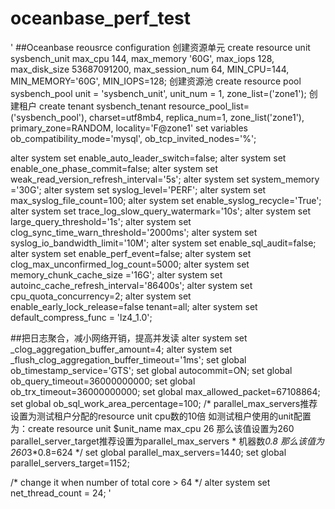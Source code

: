 # oceanbase_perf_test
'
##Oceanbase reousrce configuration
创建资源单元
create resource unit sysbench_unit max_cpu 144, max_memory '60G', max_iops 128, max_disk_size 53687091200, max_session_num 64, MIN_CPU=144, MIN_MEMORY='60G', MIN_IOPS=128;
创建资源池
create resource pool sysbench_pool unit = 'sysbench_unit', unit_num = 1, zone_list=('zone1');
创建租户
create tenant sysbench_tenant resource_pool_list=('sysbench_pool'), charset=utf8mb4, replica_num=1, zone_list('zone1'), primary_zone=RANDOM, locality='F@zone1' set variables ob_compatibility_mode='mysql', ob_tcp_invited_nodes='%';

alter system set enable_auto_leader_switch=false;
alter system set enable_one_phase_commit=false;
alter system set weak_read_version_refresh_interval='5s';
alter system set system_memory ='30G';
alter system set syslog_level='PERF';
alter system set max_syslog_file_count=100;
alter system set enable_syslog_recycle='True';
alter system set trace_log_slow_query_watermark='10s';
alter system set large_query_threshold='1s';
alter system set clog_sync_time_warn_threshold='2000ms';
alter system set syslog_io_bandwidth_limit='10M';
alter system set enable_sql_audit=false;
alter system set enable_perf_event=false; 
alter system set clog_max_unconfirmed_log_count=5000;
alter system set memory_chunk_cache_size ='16G';
alter system set autoinc_cache_refresh_interval='86400s';
alter system set cpu_quota_concurrency=2;
alter system set enable_early_lock_release=false tenant=all;
alter system set  default_compress_func = 'lz4_1.0';

##把日志聚合，减小网络开销，提高并发读
alter system set _clog_aggregation_buffer_amount=4;
alter system set _flush_clog_aggregation_buffer_timeout='1ms';
set global ob_timestamp_service='GTS';
set global autocommit=ON;
set global ob_query_timeout=36000000000;
set global ob_trx_timeout=36000000000;
set global max_allowed_packet=67108864;
set global ob_sql_work_area_percentage=100;
/*
parallel_max_servers推荐设置为测试租户分配的resource unit cpu数的10倍
如测试租户使用的unit配置为：create resource unit $unit_name max_cpu 26
那么该值设置为260
parallel_server_target推荐设置为parallel_max_servers * 机器数*0.8
那么该值为260*3*0.8=624
*/
set global parallel_max_servers=1440;
set global parallel_servers_target=1152;

/* change it when number of total core > 64 */
alter system set net_thread_count = 24;
'
